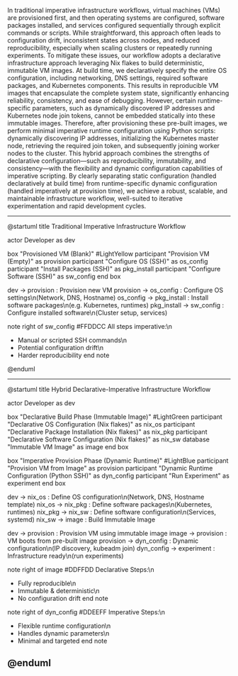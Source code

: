 

In traditional imperative infrastructure workflows, virtual machines (VMs) are provisioned first, and then operating systems are configured, software packages installed, and services configured sequentially through explicit commands or scripts. While straightforward, this approach often leads to configuration drift, inconsistent states across nodes, and reduced reproducibility, especially when scaling clusters or repeatedly running experiments. To mitigate these issues, our workflow adopts a declarative infrastructure approach leveraging Nix flakes to build deterministic, immutable VM images. At build time, we declaratively specify the entire OS configuration, including networking, DNS settings, required software packages, and Kubernetes components. This results in reproducible VM images that encapsulate the complete system state, significantly enhancing reliability, consistency, and ease of debugging. However, certain runtime-specific parameters, such as dynamically discovered IP addresses and Kubernetes node join tokens, cannot be embedded statically into these immutable images. Therefore, after provisioning these pre-built images, we perform minimal imperative runtime configuration using Python scripts: dynamically discovering IP addresses, initializing the Kubernetes master node, retrieving the required join token, and subsequently joining worker nodes to the cluster. This hybrid approach combines the strengths of declarative configuration—such as reproducibility, immutability, and consistency—with the flexibility and dynamic configuration capabilities of imperative scripting. By clearly separating static configuration (handled declaratively at build time) from runtime-specific dynamic configuration (handled imperatively at provision time), we achieve a robust, scalable, and maintainable infrastructure workflow, well-suited to iterative experimentation and rapid development cycles.

---
@startuml
title Traditional Imperative Infrastructure Workflow

actor Developer as dev

box "Provisioned VM (Blank)" #LightYellow
  participant "Provision VM (Empty)" as provision
  participant "Configure OS (SSH)" as os_config
  participant "Install Packages (SSH)" as pkg_install
  participant "Configure Software (SSH)" as sw_config
end box

dev -> provision : Provision new VM
provision -> os_config : Configure OS settings\n(Network, DNS, Hostname)
os_config -> pkg_install : Install software packages\n(e.g. Kubernetes, runtimes)
pkg_install -> sw_config : Configure installed software\n(Cluster setup, services)

note right of sw_config #FFDDCC
All steps imperative:\n
- Manual or scripted SSH commands\n
- Potential configuration drift\n
- Harder reproducibility
end note

@enduml

---
@startuml
title Hybrid Declarative-Imperative Infrastructure Workflow

actor Developer as dev

box "Declarative Build Phase (Immutable Image)" #LightGreen
  participant "Declarative OS Configuration (Nix flakes)" as nix_os
  participant "Declarative Package Installation (Nix flakes)" as nix_pkg
  participant "Declarative Software Configuration (Nix flakes)" as nix_sw
  database "Immutable VM Image" as image
end box

box "Imperative Provision Phase (Dynamic Runtime)" #LightBlue
  participant "Provision VM from Image" as provision
  participant "Dynamic Runtime Configuration (Python SSH)" as dyn_config
  participant "Run Experiment" as experiment
end box

dev -> nix_os : Define OS configuration\n(Network, DNS, Hostname template)
nix_os -> nix_pkg : Define software packages\n(Kubernetes, runtimes)
nix_pkg -> nix_sw : Define software configuration\n(Services, systemd)
nix_sw -> image : Build Immutable Image

dev -> provision : Provision VM using immutable image
image -> provision : VM boots from pre-built image
provision -> dyn_config : Dynamic configuration\n(IP discovery, kubeadm join)
dyn_config -> experiment : Infrastructure ready\n(run experiments)

note right of image #DDFFDD
Declarative Steps:\n
- Fully reproducible\n
- Immutable & deterministic\n
- No configuration drift
end note

note right of dyn_config #DDEEFF
Imperative Steps:\n
- Flexible runtime configuration\n
- Handles dynamic parameters\n
- Minimal and targeted
end note

@enduml
---
